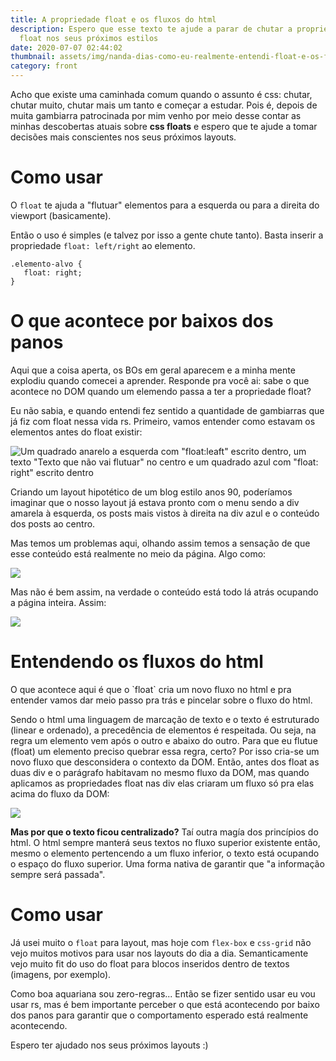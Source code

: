 ```yaml
---
title: A propriedade float e os fluxos do html
description: Espero que esse texto te ajude a parar de chutar a propriedade
  float nos seus próximos estilos
date: 2020-07-07 02:44:02
thumbnail: assets/img/nanda-dias-como-eu-realmente-entendi-float-e-os-fluxos-do-html.jpeg
category: front
---
```

Acho que existe uma caminhada comum quando o assunto é css: chutar, chutar muito, chutar mais um tanto e começar a estudar. Pois é, depois de muita gambiarra patrocinada por mim venho por meio desse contar as minhas descobertas atuais sobre **css floats** e espero que te ajude a tomar decisões mais conscientes nos seus próximos layouts.

# Como usar

O `float` te ajuda a "flutuar" elementos para a esquerda ou para a direita do viewport (basicamente).

Então o uso é simples (e talvez por isso a gente chute tanto). Basta inserir a propriedade `float: left/right` ao elemento.

```
.elemento-alvo {
   float: right;
}
```

# O que acontece por baixos dos panos

Aqui que a coisa aperta, os BOs em geral aparecem e a minha mente explodiu quando comecei a aprender. Responde pra você ai: sabe o que acontece no DOM quando um elemendo passa a ter a propriedade float?

Eu não sabia, e quando entendi fez sentido a quantidade de gambiarras que já fiz com float nessa vida rs. Primeiro, vamos entender como estavam os elementos antes do float existir:

![Um quadrado anarelo a esquerda com "float:leaft" escrito dentro, um texto "Texto que não vai flutuar" no centro e um quadrado azul com "float: right" escrito dentro](assets/img/nanda-dias-como-eu-realmente-entendi-float-e-os-fluxos-do-html-01.png)

Criando um layout hipotético de um blog estilo anos 90, poderíamos imaginar que o nosso layout já estava pronto com o menu sendo a div amarela à esquerda, os posts mais vistos à direita na div azul e o conteúdo dos posts ao centro.

Mas temos um problemas aqui, olhando assim temos a sensação de que esse conteúdo está realmente no meio da página. Algo como:

![](assets/img/nanda-dias-como-eu-realmente-entendi-float-e-os-fluxos-do-html-02.png)

Mas não é bem assim, na verdade o conteúdo está todo lá atrás ocupando a página inteira. Assim:

![](assets/img/nanda-dias-como-eu-realmente-entendi-float-e-os-fluxos-do-html-03.png)

# Entendendo os fluxos do html

O que acontece aqui é que o \`float\` cria um novo fluxo no html e pra entender vamos dar meio passo pra trás e pincelar sobre o fluxo do html.

Sendo o html uma linguagem de marcação de texto e o texto é estruturado (linear e ordenado), a precedência de elementos é respeitada. Ou seja, na regra um elemento vem após o outro e abaixo do outro. Para que eu flutue (float) um elemento preciso quebrar essa regra, certo? Por isso cria-se um novo fluxo que desconsidera o contexto da DOM. Então, antes dos float as duas div e o parágrafo habitavam no mesmo fluxo da DOM, mas quando aplicamos as propriedades float nas div elas criaram um fluxo só pra elas acima do fluxo da DOM:

![](assets/img/nanda-dias-como-eu-realmente-entendi-float-e-os-fluxos-do-html-04.png)

**Mas por que o texto ficou centralizado?** Taí outra magía dos princípios do html. O html sempre manterá seus textos no fluxo superior existente então, mesmo o elemento pertencendo a um fluxo inferior, o texto está ocupando o espaço do fluxo superior. Uma forma nativa de garantir que "a informação sempre será passada".

# Como usar

Já usei muito o `float` para layout, mas hoje com `flex-box` e `css-grid` não vejo muitos motivos para usar nos layouts do dia a dia. Semanticamente vejo muito fit do uso do float para blocos inseridos dentro de textos (imagens, por exemplo).

Como boa aquariana sou zero-regras... Então se fizer sentido usar eu vou usar rs, mas é bem importante perceber o que está acontecendo por baixo dos panos para garantir que o comportamento esperado está realmente acontecendo.

Espero ter ajudado nos seus próximos layouts :)